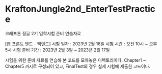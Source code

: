 # KraftonJungle2nd_EnterTestPractice
크래프톤 정글 2기 입학시험 준비 연습자료 

[웹 프론트 엔드 - 백엔드]
시험 일자 : 2023년 2월 18일 
시험 시간 : 오전 10시 ~ 오후 5시
시험 준비 기간 : 2023년 2월 3일 ~ 2023년 2월 17일 

시험을 위한 준비 자료를 연습해 본 코드를 모아놓은 디렉토리이다.
Chapter1 ~ Chapter5 까지로 구성되어 있고, 
FinalTest의 경우 실제 시험에 제출한 코드이다.
